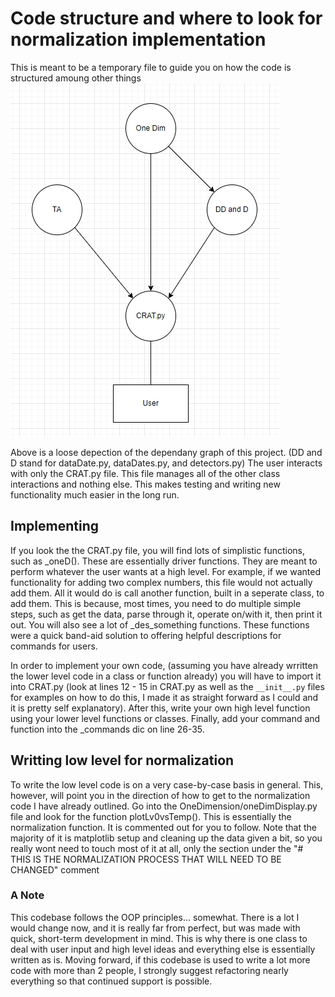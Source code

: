 # Code structure and where to look for normalization implementation

This is meant to be a temporary file to guide you on how the code is structured amoung other things
![Dependancy Graph](DependancyGraph.PNG "Dependancy Graph")

Above is a loose depection of the dependany graph of this project. (DD and D stand for dataDate.py, dataDates.py, and detectors.py) The user interacts with only the CRAT.py file. This file manages all of the other class interactions and nothing else. This makes testing and writing new functionality much easier in the long run.

## Implementing
If you look the the CRAT.py file, you will find lots of simplistic functions, such as _oneD(). These are essentially driver functions. They are meant to perform whatever the user wants at a high level. For example, if we wanted functionality for adding two complex numbers, this file would not actually add them. All it would do is call another function, built in a seperate class, to add them. This is because, most times, you need to do multiple simple steps, such as get the data, parse through it, operate on/with it, then print it out. You will also see a lot of _des_something functions. These functions were a quick band-aid solution to offering helpful descriptions for commands for users.

In order to implement your own code, (assuming you have already wrritten the lower level code in a class or function already) you will have to import it into CRAT.py (look at lines 12 - 15 in CRAT.py as well as the ```__init__.py``` files for examples on how to do this, I made it as straight forward as I could and it is pretty self explanatory). After this, write your own high level function using your lower level functions or classes. Finally, add your command and function into the _commands dic on line 26-35.

## Writting low level for normalization
To write the low level code is on a very case-by-case basis in general. This, however, will point you in the direction of how to get to the normalization code I have already outlined. Go into the OneDimension/oneDimDisplay.py file and look for the function plotLv0vsTemp(). This is essentially the normalization function. It is commented out for you to follow. Note that the majority of it is matplotlib setup and cleaning up the data given a bit, so you really wont need to touch most of it at all, only the section under the "# THIS IS THE NORMALIZATION PROCESS THAT WILL NEED TO BE CHANGED" comment

### A Note
This codebase follows the OOP principles... somewhat. There is a lot I would change now, and it is really far from perfect, but was made with quick, short-term development in mind. This is why there is one class to deal with user input and high level ideas and everything else is essentially written as is. Moving forward, if this codebase is used to write a lot more code with more than 2 people, I strongly suggest refactoring nearly everything so that continued support is possible.